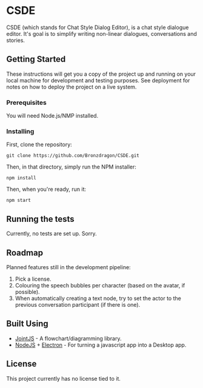 # CSDE

CSDE (which stands for Chat Style Dialog Editor), is a chat style dialogue editor. It's goal is to simplify writing non-linear dialogues, conversations and stories.

## Getting Started

These instructions will get you a copy of the project up and running on your local machine for development and testing purposes. See deployment for notes on how to deploy the project on a live system.

### Prerequisites

You will need Node.js/NMP installed.

### Installing

First, clone the repository:
```
git clone https://github.com/Bronzdragon/CSDE.git
```

Then, in that directory, simply run the NPM installer:
```
npm install
```

Then, when you're ready, run it:
```
npm start
```

## Running the tests

Currently, no tests are set up. Sorry.

## Roadmap

Planned features still in the development pipeline:
1. Pick a license.
2. Colouring the speech bubbles per character (based on the avatar, if possible).
3. When automatically creating a text node, try to set the actor to the previous conversation participant (if there is one).

## Built Using

* [JointJS](http://jointjs.com/) - A flowchart/diagramming library.
* [NodeJS](https://nodejs.org/en/) + [Electron](https://electronjs.org/) - For turning a javascript app into a Desktop app.

## License

This project currently has no license tied to it.
